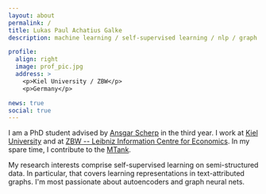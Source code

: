 ```yaml
---
layout: about
permalink: /
title: Lukas Paul Achatius Galke
description: machine learning / self-supervised learning / nlp / graph neural nets

profile:
  align: right
  image: prof_pic.jpg
  address: >
    <p>Kiel University / ZBW</p>
    <p>Germany</p>

news: true
social: true
---
```


I am a PhD student advised by [Ansgar
Scherp](http://ansgarscherp.net) in the third year. I work at [Kiel
University](https://www.uni-kiel.de/en) and at [ZBW -- Leibniz Information
Centre for Economics](https://zbw.eu). In my spare time, I contribute to the
[MTank](http://www.themtank.org/).

My research interests comprise self-supervised learning on semi-structured data.
In particular, that covers learning representations in text-attributed graphs.
I'm most passionate about autoencoders and graph neural nets.
